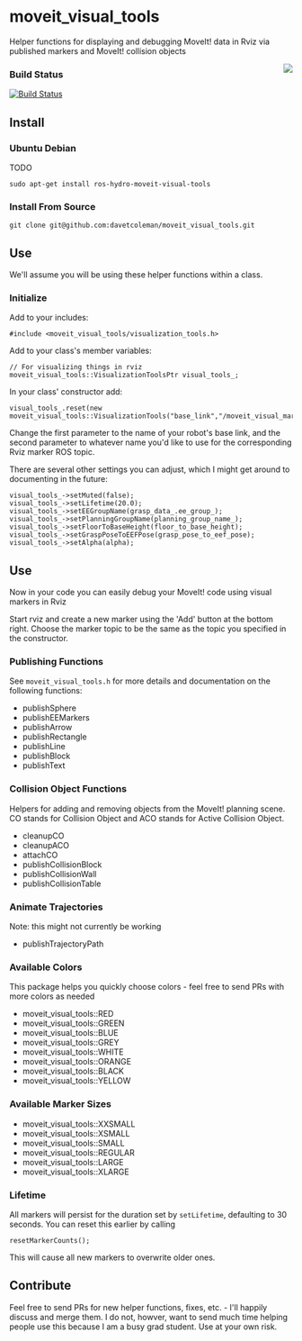 moveit_visual_tools
==========================

Helper functions for displaying and debugging MoveIt! data in Rviz via published markers and MoveIt! collision objects


<img align="right" src="https://raw.github.com/davetcoleman/moveit_visual_tools/hydro-devel/resource/demo.png" />

### Build Status

[![Build Status](https://travis-ci.org/davetcoleman/baxter_cpp.png?branch=hydro-devel)](https://travis-ci.org/davetcoleman/baxter_cpp)

## Install

### Ubuntu Debian

TODO
```
sudo apt-get install ros-hydro-moveit-visual-tools
```

### Install From Source

```
git clone git@github.com:davetcoleman/moveit_visual_tools.git
```

## Use

We'll assume you will be using these helper functions within a class.

### Initialize

Add to your includes:
```
#include <moveit_visual_tools/visualization_tools.h>
```

Add to your class's member variables:
```
// For visualizing things in rviz
moveit_visual_tools::VisualizationToolsPtr visual_tools_;
```

In your class' constructor add:
```
visual_tools_.reset(new moveit_visual_tools::VisualizationTools("base_link","/moveit_visual_markers"));
```

Change the first parameter to the name of your robot's base link, and the second parameter to whatever name you'd like to use for the corresponding Rviz marker ROS topic.

There are several other settings you can adjust, which I might get around to documenting in the future:
```
visual_tools_->setMuted(false);
visual_tools_->setLifetime(20.0);
visual_tools_->setEEGroupName(grasp_data_.ee_group_);
visual_tools_->setPlanningGroupName(planning_group_name_);
visual_tools_->setFloorToBaseHeight(floor_to_base_height);
visual_tools_->setGraspPoseToEEFPose(grasp_pose_to_eef_pose);
visual_tools_->setAlpha(alpha);
```

## Use

Now in your code you can easily debug your MoveIt! code using visual markers in Rviz

Start rviz and create a new marker using the 'Add' button at the bottom right. Choose the marker topic to be the same as the topic you specified in the constructor.

### Publishing Functions

See ``moveit_visual_tools.h`` for more details and documentation on the following functions:

 - publishSphere
 - publishEEMarkers
 - publishArrow
 - publishRectangle
 - publishLine
 - publishBlock
 - publishText

### Collision Object Functions

Helpers for adding and removing objects from the MoveIt! planning scene. CO stands for Collision Object and ACO stands for Active Collision Object.

 - cleanupCO
 - cleanupACO
 - attachCO
 - publishCollisionBlock
 - publishCollisionWall
 - publishCollisionTable

### Animate Trajectories

Note: this might not currently be working

 - publishTrajectoryPath

### Available Colors

This package helps you quickly choose colors - feel free to send PRs with more colors as needed

 - moveit_visual_tools::RED
 - moveit_visual_tools::GREEN
 - moveit_visual_tools::BLUE
 - moveit_visual_tools::GREY
 - moveit_visual_tools::WHITE
 - moveit_visual_tools::ORANGE
 - moveit_visual_tools::BLACK
 - moveit_visual_tools::YELLOW

### Available Marker Sizes

 - moveit_visual_tools::XXSMALL
 - moveit_visual_tools::XSMALL
 - moveit_visual_tools::SMALL
 - moveit_visual_tools::REGULAR
 - moveit_visual_tools::LARGE
 - moveit_visual_tools::XLARGE

### Lifetime

All markers will persist for the duration set by ``setLifetime``, defaulting to 30 seconds. You can reset this earlier by calling
```
resetMarkerCounts();
```
This will cause all new markers to overwrite older ones.

## Contribute

Feel free to send PRs for new helper functions, fixes, etc. - I'll happily discuss and merge them. I do not, howver, want to send much time helping people use this because I am a busy grad student. Use at your own risk.